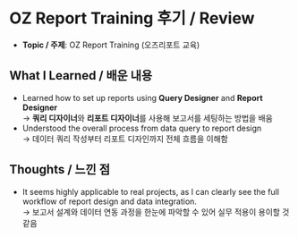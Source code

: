 # OZ Report Training 후기 / Review

- **Topic / 주제**: OZ Report Training (오즈리포트 교육)

## What I Learned / 배운 내용
- Learned how to set up reports using **Query Designer** and **Report Designer**  
  → **쿼리 디자이너**와 **리포트 디자이너**를 사용해 보고서를 세팅하는 방법을 배움  
- Understood the overall process from data query to report design  
  → 데이터 쿼리 작성부터 리포트 디자인까지 전체 흐름을 이해함

## Thoughts / 느낀 점
- It seems highly applicable to real projects, as I can clearly see the full workflow of report design and data integration.  
  → 보고서 설계와 데이터 연동 과정을 한눈에 파악할 수 있어 실무 적용이 용이할 것 같음
